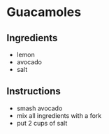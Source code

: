 # Guacamoles

## Ingredients

* lemon
* avocado
* salt

## Instructions
* smash avocado
* mix all ingredients with a fork
* put 2 cups of salt  
